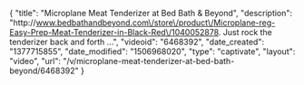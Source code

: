 {
    "title": "Microplane Meat Tenderizer at Bed Bath & Beyond",
    "description": "http:\/\/www.bedbathandbeyond.com\/store\/product\/Microplane-reg-Easy-Prep-Meat-Tenderizer-in-Black-Red\/1040052878. Just rock the tenderizer back and forth ...",
    "videoid": "6468392",
    "date_created": "1377715855",
    "date_modified": "1506968020",
    "type": "captivate",
    "layout": "video",
    "url": "\/v\/microplane-meat-tenderizer-at-bed-bath-beyond\/6468392"
}